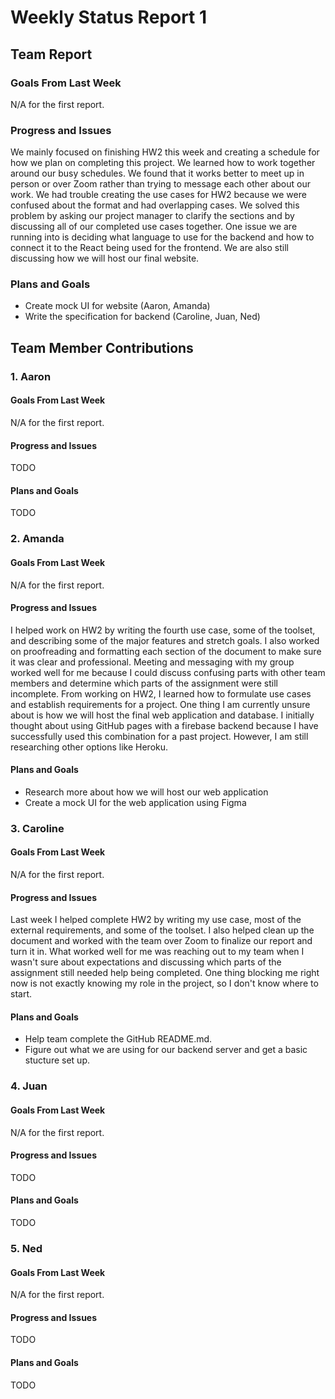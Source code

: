 # Weekly Status Report 1

## Team Report
### Goals From Last Week
N/A for the first report.

### Progress and Issues
We mainly focused on finishing HW2 this week and creating a schedule for how we plan on completing this project. We learned how to work together around our busy schedules. We found that it works better to meet up in person or over Zoom rather than trying to message each other about our work. We had trouble creating the use cases for HW2 because we were confused about the format and had overlapping cases. We solved this problem by asking our project manager to clarify the sections and by discussing all of our completed use cases together. One issue we are running into is deciding what language to use for the backend and how to connect it to the React being used for the frontend. We are also still discussing how we will host our final website.

### Plans and Goals
- Create mock UI for website (Aaron, Amanda)
- Write the specification for backend (Caroline, Juan, Ned)

## Team Member Contributions
### 1. Aaron
#### Goals From Last Week
N/A for the first report.

#### Progress and Issues
TODO

#### Plans and Goals
TODO

### 2. Amanda
#### Goals From Last Week
N/A for the first report.

#### Progress and Issues
I helped work on HW2 by writing the fourth use case, some of the toolset, and describing some of the major features and stretch goals. I also worked on proofreading and formatting each section of the document to make sure it was clear and professional. Meeting and messaging with my group worked well for me because I could discuss confusing parts with other team members and determine which parts of the assignment were still incomplete. From working on HW2, I learned how to formulate use cases and establish requirements for a project. One thing I am currently unsure about is how we will host the final web application and database. I initially thought about using GitHub pages with a firebase backend because I have successfully used this combination for a past project. However, I am still researching other options like Heroku.

#### Plans and Goals
- Research more about how we will host our web application
- Create a mock UI for the web application using Figma

### 3. Caroline
#### Goals From Last Week
N/A for the first report.

#### Progress and Issues
Last week I helped complete HW2 by writing my use case, most of the external requirements, and some of the toolset. I also helped clean up the document and worked with the team over Zoom to finalize our report and turn it in. What worked well for me was reaching out to my team when I wasn't sure about expectations and discussing which parts of the assignment still needed help being completed. One thing blocking me right now is not exactly knowing my role in the project, so I don't know where to start.

#### Plans and Goals
- Help team complete the GitHub README.md.
- Figure out what we are using for our backend server and get a basic stucture set up.

### 4. Juan
#### Goals From Last Week
N/A for the first report.

#### Progress and Issues
TODO

#### Plans and Goals
TODO

### 5. Ned
#### Goals From Last Week
N/A for the first report.

#### Progress and Issues
TODO

#### Plans and Goals
TODO
